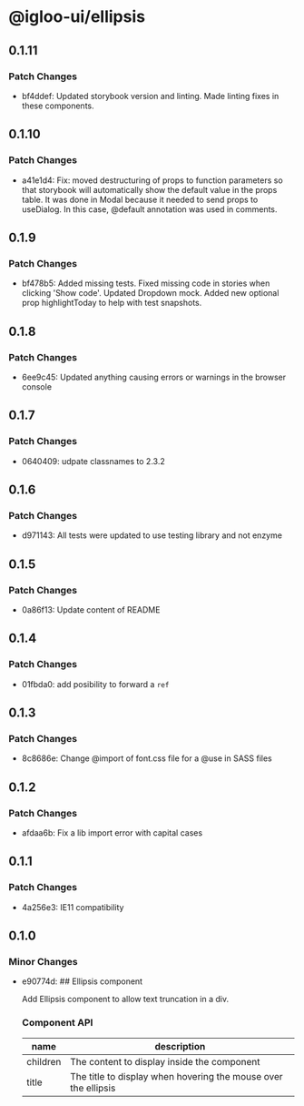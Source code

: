 # @igloo-ui/ellipsis

## 0.1.11

### Patch Changes

- bf4ddef: Updated storybook version and linting. Made linting fixes in these components.

## 0.1.10

### Patch Changes

- a41e1d4: Fix: moved destructuring of props to function parameters so that storybook will automatically show the default value in the props table. It was done in Modal because it needed to send props to useDialog. In this case, @default annotation was used in comments.

## 0.1.9

### Patch Changes

- bf478b5: Added missing tests. Fixed missing code in stories when clicking 'Show code'. Updated Dropdown mock. Added new optional prop highlightToday to help with test snapshots.

## 0.1.8

### Patch Changes

- 6ee9c45: Updated anything causing errors or warnings in the browser console

## 0.1.7

### Patch Changes

- 0640409: udpate classnames to 2.3.2

## 0.1.6

### Patch Changes

- d971143: All tests were updated to use testing library and not enzyme

## 0.1.5

### Patch Changes

- 0a86f13: Update content of README

## 0.1.4

### Patch Changes

- 01fbda0: add posibility to forward a `ref`

## 0.1.3

### Patch Changes

- 8c8686e: Change @import of font.css file for a @use in SASS files

## 0.1.2

### Patch Changes

- afdaa6b: Fix a lib import error with capital cases

## 0.1.1

### Patch Changes

- 4a256e3: IE11 compatibility

## 0.1.0

### Minor Changes

- e90774d: ## Ellipsis component

  Add Ellipsis component to allow text truncation in a div.

  ### Component API

  | name     | description                                                    |
  | -------- | -------------------------------------------------------------- |
  | children | The content to display inside the component                    |
  | title    | The title to display when hovering the mouse over the ellipsis |
